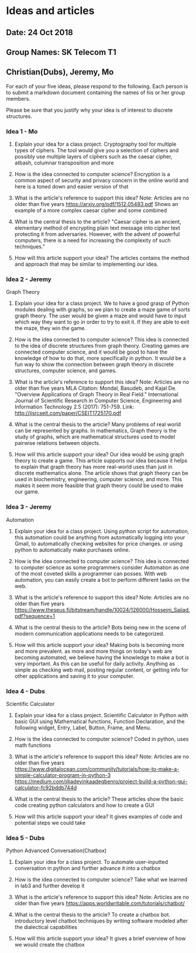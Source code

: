 # Ideas and articles


## Date: 24 Oct 2018
## Group Names: SK Telecom T1
## Christian(Dubs), Jeremy, Mo



For each of your five ideas, please respond to the following. Each person is to submit a markdown document containing the names of his or her group members.

Please be sure that you justify why your idea is of interest to discrete structures.



### Idea 1 - Mo
1) Explain your idea for a class project.
Cryptography tool for multiple types of ciphers. The tool would give you a selection of ciphers and possibly use multiple layers of ciphers such as the caesar cipher, atbash, columnar transposition and more

2) How is the idea connected to computer science?
Encryption is a common aspect of security and privacy concern in the online world and here is a toned down and easier version of that

3) What is the article's reference to support this idea? Note: Articles are no older than five years
https://arxiv.org/pdf/1512.05483.pdf
Shows an example of a more complex caesar cipher and some combined

4) What is the central thesis to the article?
"Caesar cipher is an ancient, elementary method of encrypting plain text message
into cipher text protecting it from adversaries. However, with the advent of
powerful computers, there is a need for increasing the complexity of such
techniques."

5) How will this article support your idea?
The articles contains the method and approach that may be similar to
implementing our idea.


### Idea 2 - Jeremy
Graph Theory
1) Explain your idea for a class project.
We to have a good grasp of Python modules dealing with graphs, so we plan to create a maze game of sorts  graph theory. The user would be given a maze and would have to input which way they want to go in order to try to exit it. If they are able to exit the maze, they win the game.

2) How is the idea connected to computer science?
This idea is connected to the idea of discrete structures from graph theory. Creating games are connected computer science, and it would be good to have the knowledge of how to do that, more specifically in python. It would be a fun way to show the connection between graph theory in discrete structures, computer science, and games.

3) What is the article's reference to support this idea? Note: Articles are no older than five years
MLA Citation: Mondal, Basudeb, and Kajal De. "Overview Applications of Graph Theory in Real Field." International Journal of Scientific Research in Computer Science, Engineering and Information Technology 2.5 (2017): 751-759.
Link: http://ijsrcseit.com/paper/CSEIT1725170.pdf

4) What is the central thesis to the article?
Many problems of real world can be represented by graphs. In mathematics, Graph theory is the study of graphs, which are mathematical structures used to model pairwise relations between objects.

5) How will this article support your idea?
Our idea would be using graph theory to create a game. This article supports our idea because it helps to explain that graph theory has more real-world uses than just in discrete mathematics alone. The article shows that graph theory can be used in biochemistry, engineering, computer science, and more. This makes it seem more feasible that graph theory could be used to make our game.


### Idea 3 - Jeremy
Automation
1) Explain your idea for a class project.
Using python script for automation, this automation could be anything from automatically logging into your Gmail, to automatically checking websites for price changes. or using python to automatically make purchases online.

2) How is the idea connected to computer science?
 This idea is connected to computer science as some programmers consider  Automation as one of the most coveted skills a programmer can posses. With web automation, you can easily create a bot to perform different tasks on the web.

3) What is the article's reference to support this idea? Note: Articles are no older than five years
https://www.theseus.fi/bitstream/handle/10024/126000/Hosseini_Sajjad.pdf?sequence=1

4) What is the central thesis to the article?
Bots being new in the scene of modern communication applications needs to be categorized.

5) How will this article support your idea?
Making bots is becoming more and more prevalent. as more and more  things on today's web are becoming automated, we believe having the knowledge to make a bot is very important. As this can be useful for daily activity. Anything as simple as checking web mail, posting regular content, or getting info for other applications and saving it to your computer.


### Idea 4 - Dubs
Scientific Calculator
1) Explain your idea for a class project.
 Scientific Calculator in Python with basic GUI using Mathematical functions, Function Declaration, and the following widget, Entry, Label, Button, Frame, and Menu.

2) How is the idea connected to computer science?
Coded in python, uses math functions

3) What is the article's reference to support this idea? Note: Articles are no older than five years
https://www.digitalocean.com/community/tutorials/how-to-make-a-simple-calculator-program-in-python-3
https://medium.com/@adeyinkaadegbenro/project-build-a-python-gui-calculator-fc92bddb744d

4) What is the central thesis to the article?
These articles show the basic code creating python calculators and how to create a GUI

5) How will this article support your idea?
It gives examples of code and potential steps we could take

### Idea 5 - Dubs
Python Advanced Conversation(Chatbox)
1) Explain your idea for a class project.
To automate user-inputted conversation in python and further advance it into a chatbox

2) How is the idea connected to computer science?
Take what we learned in lab3  and further develop it

3) What is the article's reference to support this idea? Note: Articles are no older than five years
https://apps.worldwritable.com/tutorials/chatbot/

4) What is the central thesis to the article?
To create a chatbox bot. introductory level chatbot techniques by writing software modeled after the dialectical capabilities

5) How will this article support your idea?
It gives a brief overview of how we would create the chatbox

